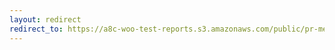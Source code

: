 ```yaml
---
layout: redirect
redirect_to: https://a8c-woo-test-reports.s3.amazonaws.com/public/pr-merge/44057/api/index.html
---
```

